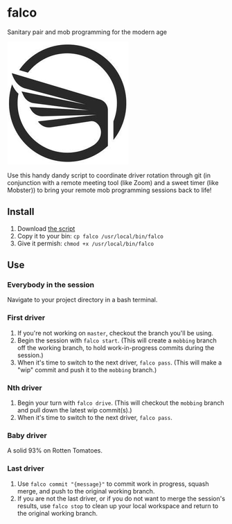 # falco
Sanitary pair and mob programming for the modern age

![](icon.jpg)

Use this handy dandy script to coordinate driver rotation through git (in conjunction with a remote meeting tool (like Zoom) and a sweet timer (like Mobster)) to bring your remote mob programming sessions back to life!

## Install

1. Download [the script](falco)
1. Copy it to your bin: `cp falco /usr/local/bin/falco`
1. Give it permish: `chmod +x /usr/local/bin/falco`

## Use

### Everybody in the session
Navigate to your project directory in a bash terminal.

### First driver
1. If you're not working on `master`, checkout the branch you'll be using.
1. Begin the session with `falco start`. (This will create a `mobbing` branch off the working branch, to hold work-in-progress commits during the session.)
1. When it's time to switch to the next driver, `falco pass`. (This will make a "wip" commit and push it to the `mobbing` branch.)

### Nth driver
1. Begin your turn with `falco drive`. (This will checkout the `mobbing` branch and pull down the latest wip commit(s).)
1. When it's time to switch to the next driver, `falco pass`.

### Baby driver
A solid 93% on Rotten Tomatoes.

### Last driver
1. Use `falco commit "{message}"` to commit work in progress, squash merge, and push to the original working branch.
2. If you are not the last driver, or if you do not want to merge the session's results, use `falco stop` to clean up your local workspace and return to the original working branch.